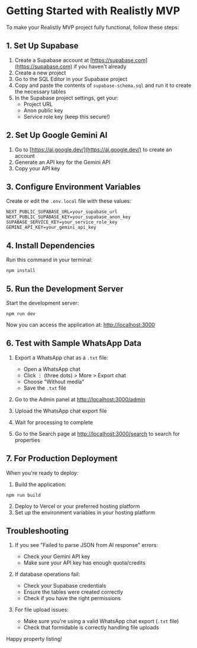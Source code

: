 # Getting Started with Realistly MVP

To make your Realistly MVP project fully functional, follow these steps:

## 1. Set Up Supabase

1. Create a Supabase account at [https://supabase.com](https://supabase.com) if you haven't already
2. Create a new project
3. Go to the SQL Editor in your Supabase project
4. Copy and paste the contents of `supabase-schema.sql` and run it to create the necessary tables
5. In the Supabase project settings, get your:
   - Project URL
   - Anon public key
   - Service role key (keep this secure!)

## 2. Set Up Google Gemini AI

1. Go to [https://ai.google.dev/](https://ai.google.dev/) to create an account
2. Generate an API key for the Gemini API
3. Copy your API key

## 3. Configure Environment Variables

Create or edit the `.env.local` file with these values:

```
NEXT_PUBLIC_SUPABASE_URL=your_supabase_url
NEXT_PUBLIC_SUPABASE_KEY=your_supabase_anon_key
SUPABASE_SERVICE_KEY=your_service_role_key
GEMINI_API_KEY=your_gemini_api_key
```

## 4. Install Dependencies

Run this command in your terminal:
```
npm install
```

## 5. Run the Development Server

Start the development server:
```
npm run dev
```

Now you can access the application at: [http://localhost:3000](http://localhost:3000)

## 6. Test with Sample WhatsApp Data

1. Export a WhatsApp chat as a `.txt` file:
   - Open a WhatsApp chat
   - Click ⋮ (three dots) > More > Export chat
   - Choose "Without media"
   - Save the `.txt` file
   
2. Go to the Admin panel at [http://localhost:3000/admin](http://localhost:3000/admin)
3. Upload the WhatsApp chat export file
4. Wait for processing to complete
5. Go to the Search page at [http://localhost:3000/search](http://localhost:3000/search) to search for properties

## 7. For Production Deployment

When you're ready to deploy:

1. Build the application:
```
npm run build
```

2. Deploy to Vercel or your preferred hosting platform
3. Set up the environment variables in your hosting platform

## Troubleshooting

1. If you see "Failed to parse JSON from AI response" errors:
   - Check your Gemini API key
   - Make sure your API key has enough quota/credits

2. If database operations fail:
   - Check your Supabase credentials
   - Ensure the tables were created correctly
   - Check if you have the right permissions

3. For file upload issues:
   - Make sure you're using a valid WhatsApp chat export (`.txt` file)
   - Check that formidable is correctly handling file uploads

Happy property listing!
